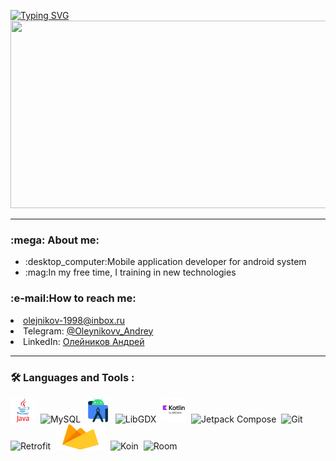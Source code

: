 <a href="https://git.io/typing-svg"><img src="https://readme-typing-svg.herokuapp.com?font=Press+Start+2P&size=15&duration=3000&pause=500&color=800080&center=%D0%B8%D1%81%D1%82%D0%B8%D0%BD%D0%BD%D1%8B%D0%B9&vCenter=%D0%B8%D1%81%D1%82%D0%B8%D0%BD%D0%BD%D1%8B%D0%B9&width=735&height=100&lines=Hey+there%2C;my+name+is+Andrey+and+I+am+an+android+developer" alt="Typing SVG" /></a>
<img src="https://media.giphy.com/media/dWesBcTLavkZuG35MI/giphy.gif" width="600" height="300"/>

---
<h3 align="left">:mega: About me:</h3>  
<ul>
    <li>:desktop_computer:Mobile application developer for android system</li>
    <li>:mag:In my free time, I training in new technologies</li>
         
</ul>
<h3 align="left">:e-mail:How to reach me:</h3>
 <li><a href="mailto:olejnikov-1998@inbox.ru">olejnikov-1998@inbox.ru</a></li>
 <li>Telegram: <a href="@Oleynikovv_Andrey">@Oleynikovv_Andrey</a></li>
 <li>LinkedIn: <a href="https://www.linkedin.com/in/%D0%B0%D0%BD%D0%B4%D1%80%D0%B5%D0%B9-%D0%BE%D0%BB%D0%B5%D0%B9%D0%BD%D0%B8%D0%BA%D0%BE%D0%B2/">Олейников Андрей</a></li>

---

### :hammer_and_wrench: Languages and Tools :
<div>
  <img src="https://github.com/devicons/devicon/blob/master/icons/java/java-original-wordmark.svg" title="Java" alt="Java" width="40" height="40"/>&nbsp;
  <img src="https://github.com/simple-icons/simple-icons/blob/develop/icons/sqlite.svg" title="SQLite"  alt="MySQL" width="40" height="40"/>&nbsp;
  <img src="https://github.com/devicons/devicon/blob/master/icons/androidstudio/androidstudio-original.svg" title="Android Studio"  alt="Android Studio" width="40" height="40"/>&nbsp;
  <img src="https://libgdx.com/assets/brand/logo.svg" title="LibGDX"  alt="LibGDX" width="60" height="40"/>&nbsp;
  <img src="https://github.com/devicons/devicon/blob/master/icons/kotlin/kotlin-original-wordmark.svg" title="Kotlin" alt="Kotlin" width="40" height="40"/>&nbsp;
  <img src="https://tabris.com/wp-content/uploads/2021/06/jetpack-compose-icon_RGB.png" title="Jetpack Compose"  alt="Jetpack Compose" width="40" height="40"/>&nbsp;
  <img src="https://github.com/user-attachments/assets/5808e4eb-64e5-4a28-ad7f-30b7cc3caf33" title="Git"  alt="Git" width="40" height="40"/>&nbsp;
  <img src="https://miro.medium.com/v2/resize:fit:1024/1*950f3Af3pZ2O4KLdggj3Ow.png" title="Retrofit"  alt="Retrofit" width="80" height="40"/>&nbsp;
  <img src="https://github.com/devicons/devicon/blob/master/icons/firebase/firebase-original.svg" title="Firabase"  alt="Firabase" width="80" height="40"/>&nbsp;
  <img src= "https://github.com/user-attachments/assets/b729fd27-2c85-4bb9-a1e6-917e8532a1c9" title="Koin" alt="Koin" width="40" height="40"/>&nbsp;
  <img src="https://github.com/user-attachments/assets/82eeffa1-c135-424a-8d21-942c7b19ca21" title="Room"  alt="Room" width="80" height="40"/>&nbsp;

</div>
